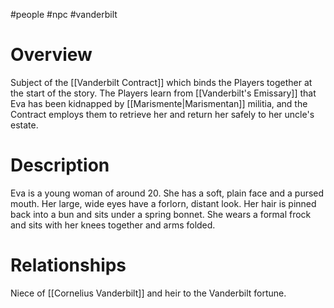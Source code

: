 #people #npc #vanderbilt 

# Overview
Subject of the [[Vanderbilt Contract]] which binds the Players together at the start of the story. The Players learn from [[Vanderbilt's Emissary]] that Eva has been kidnapped by [[Marismente|Marismentan]] militia, and the Contract employs them to retrieve her and return her safely to her uncle's estate.

# Description
Eva is a young woman of around 20. She has a soft, plain face and a pursed mouth. Her large, wide eyes have a forlorn, distant look. Her hair is pinned back into a bun and sits under a spring bonnet. She wears a formal frock and sits with her knees together and arms folded.
# Relationships
Niece of [[Cornelius Vanderbilt]] and heir to the Vanderbilt fortune.